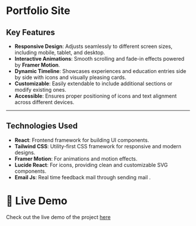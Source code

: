 # Portfolio Site 


## **Key Features**
- **Responsive Design**: Adjusts seamlessly to different screen sizes, including mobile, tablet, and desktop.
- **Interactive Animations**: Smooth scrolling and fade-in effects powered by **Framer Motion**.
- **Dynamic Timeline**: Showcases experiences and education entries side by side with icons and visually pleasing cards.
- **Customizable**: Easily extendable to include additional sections or modify existing ones.
- **Accessible**: Ensures proper positioning of icons and text alignment across different devices.

---

## **Technologies Used**
- **React**: Frontend framework for building UI components.
- **Tailwind CSS**: Utility-first CSS framework for responsive and modern designs.
- **Framer Motion**: For animations and motion effects.
- **Lucide React**: For icons, providing clean and customizable SVG components.
- **Email Js**: Real time feedback mail through sending mail .

# 🚀 Live Demo
Check out the live demo of the project [here](https://ranaportfolio.vercel.app/)






